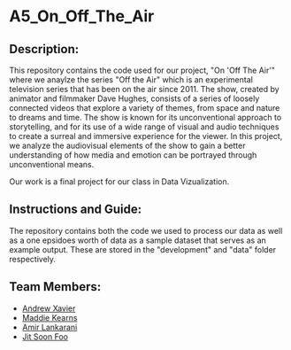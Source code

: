 # A5_On_Off_The_Air
## Description:
This repository contains the code used for our project, "On 'Off The Air'" where we anaylze the series "Off the Air" which is an experimental television series that has been on the air since 2011. The show, created by animator and filmmaker Dave Hughes, consists of a series of loosely connected videos that explore a variety of themes, from space and nature to dreams and time. The show is known for its unconventional approach to storytelling, and for its use of a wide range of visual and audio techniques to create a surreal and immersive experience for the viewer. In this project, we analyze the audiovisual elements of the show to gain a better understanding of how media and emotion can be portrayed through unconventional means. 

Our work is a final project for our class in Data Vizualization.

## Instructions and Guide:
The repository contains both the code we used to process our data as well as a one epsidoes worth of data as a sample dataset that serves as an example output.
These are stored in the "development" and "data" folder respectively. 

## Team Members:
- [Andrew Xavier](https://github.com/Qulxis)
- [Maddie Kearns](https://github.com/maddie-kearns)
- [Amir Lankarani](https://github.com/lankaraniamir)
- [Jit Soon Foo](https://github.com/jf3482)

